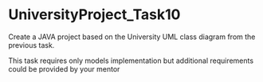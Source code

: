 # UniversityProject_Task10
Create a JAVA project based on the University UML class diagram from the previous task. 

This task requires only models implementation but additional requirements could be provided by your mentor             

























